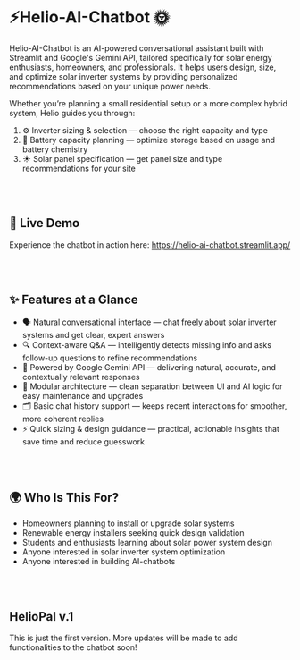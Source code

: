 # ⚡Helio-AI-Chatbot 🌞

Helio-AI-Chatbot is an AI-powered conversational assistant built with Streamlit and Google's Gemini API, tailored specifically for solar energy enthusiasts, homeowners, and professionals. It helps users design, size, and optimize solar inverter systems by providing personalized recommendations based on your unique power needs.

Whether you’re planning a small residential setup or a more complex hybrid system, Helio guides you through:
1. ⚙️ Inverter sizing & selection — choose the right capacity and type
2. 🔋 Battery capacity planning — optimize storage based on usage and battery chemistry
3. ☀️ Solar panel specification — get panel size and type recommendations for your site

<br><br>

## 🚀 Live Demo
Experience the chatbot in action here: https://helio-ai-chatbot.streamlit.app/

<br><br>

## ✨ Features at a Glance
- 🗣️ Natural conversational interface — chat freely about solar inverter systems and get clear, expert answers
- 🔍 Context-aware Q&A — intelligently detects missing info and asks follow-up questions to refine recommendations
- 🤖 Powered by Google Gemini API — delivering natural, accurate, and contextually relevant responses
- 🧩 Modular architecture — clean separation between UI and AI logic for easy maintenance and upgrades
- 🗂️ Basic chat history support — keeps recent interactions for smoother, more coherent replies
- ⚡ Quick sizing & design guidance — practical, actionable insights that save time and reduce guesswork

<br><br>

## 🌍 Who Is This For?
- Homeowners planning to install or upgrade solar systems
- Renewable energy installers seeking quick design validation
- Students and enthusiasts learning about solar power system design
- Anyone interested in solar inverter system optimization
- Anyone interested in building AI-chatbots

<br><br>

## HelioPal v.1
This is just the first version. More updates will be made to add functionalities to the chatbot soon!
